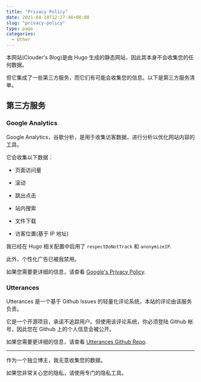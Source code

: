 ```yaml
---
title: "Privacy Policy"
date: 2021-04-10T12:27:48+08:00
slug: "privacy-policy"
type: page
categories:
  - Other
---
```


本网站(Clouder's Blog)是由 Hugo 生成的静态网站，因此其本身不会收集您的任何数据。

但它集成了一些第三方服务，而它们有可能会收集您的信息。以下是第三方服务清单。

## 第三方服务

### Google Analytics

Google Analytics，谷歌分析，是用于收集访客数据，进行分析以优化网站内容的工具。

它会收集以下数据：

- 页面访问量

- 滚动

- 跳出点击

- 站内搜索

- 文件下载

- 访客位置(基于 IP 地址)

我已经在 Hugo 相关配置中启用了 `respectDoNotTrack` 和 `anonymizeIP`. 

此外，个性化广告已被我禁用。

如果您需要更详细的信息，请查看 [Google's Privacy Policy](https://policies.google.com/privacy).

### Utterances

Utterances 是一个基于 Github Issues 的轻量化评论系统，本站的评论由该服务负责。

它是一个开源项目，承诺不追踪用户。但使用该评论系统，你必须登陆 Github 帐号，因此您在 Github 上的个人信息会被公开。

如果您需要更详细的信息，请查看 [Utterances Github Repo](https://github.com/utterance/utterances).

---

作为一个独立博主，我无意收集您的数据。

如果您非常关心您的隐私，请使用专门的隐私工具。